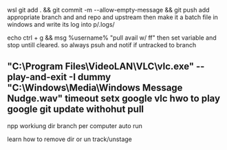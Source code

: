 wsl git add . && git commit -m --allow-empty-message && git push
add appropriate branch and and repo and upstream
then make it a batch file in windows and write its log into p/.logs/

echo ctrl + g && msg %username% "pull avail w/ ff"
then set variable and stop untill cleared.
so always psuh and notif if untracked to branch

"C:\Program Files\VideoLAN\VLC\vlc.exe" --play-and-exit -I dummy "C:\Windows\Media\Windows Message Nudge.wav"
timeout
setx
google vlc hwo to play
google git update withohut pull
-----------------------------------------------------------

npp workiung dir
branch per computer
auto run

learn how to remove dir or un track/unstage


